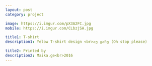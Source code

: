 ```yaml
---
layout: post
category: project

image: https://i.imgur.com/pX3A2FC.jpg
mobile: https://i.imgur.com/CLbzjSA.jpg

title1: T-shirt
description1: Yelow T-shirt design <br>აუ გაჩე (Oh stop please)

title2: Printed by
description2: Maika.ge<br>2016
---
```

